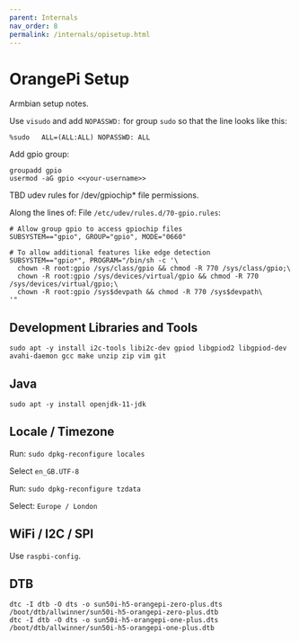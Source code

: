 ```yaml
---
parent: Internals
nav_order: 8
permalink: /internals/opisetup.html
---
```


# OrangePi Setup

Armbian setup notes.

Use `visudo` and add `NOPASSWD:` for group `sudo` so that the line looks like this:

```
%sudo	ALL=(ALL:ALL) NOPASSWD: ALL
```

Add gpio group:

```
groupadd gpio
usermod -aG gpio <<your-username>>
```

TBD udev rules for /dev/gpiochip* file permissions.

Along the lines of:
File `/etc/udev/rules.d/70-gpio.rules`:

```
# Allow group gpio to access gpiochip files
SUBSYSTEM=="gpio", GROUP="gpio", MODE="0660"

# To allow additional features like edge detection
SUBSYSTEM=="gpio*", PROGRAM="/bin/sh -c '\
  chown -R root:gpio /sys/class/gpio && chmod -R 770 /sys/class/gpio;\
  chown -R root:gpio /sys/devices/virtual/gpio && chmod -R 770 /sys/devices/virtual/gpio;\
  chown -R root:gpio /sys$devpath && chmod -R 770 /sys$devpath\
'"
```

## Development Libraries and Tools

```
sudo apt -y install i2c-tools libi2c-dev gpiod libgpiod2 libgpiod-dev avahi-daemon gcc make unzip zip vim git
```

## Java

```shell
sudo apt -y install openjdk-11-jdk
```

## Locale / Timezone

Run: `sudo dpkg-reconfigure locales`

Select `en_GB.UTF-8`

Run: `sudo dpkg-reconfigure tzdata`

Select: `Europe / London`

## WiFi / I2C / SPI

Use `raspbi-config`.

## DTB

```
dtc -I dtb -O dts -o sun50i-h5-orangepi-zero-plus.dts /boot/dtb/allwinner/sun50i-h5-orangepi-zero-plus.dtb
dtc -I dtb -O dts -o sun50i-h5-orangepi-one-plus.dts /boot/dtb/allwinner/sun50i-h5-orangepi-one-plus.dtb
```

